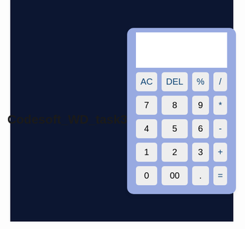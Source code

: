 # Codesoft_WD_task3
<!DOCTYPE html>
<html lang="en">
<head>
<meta charset="UTF-8">
<meta name="viewport" content="width=device-width, initial-scale=1.0">
<title>Simple Calculator</title>
<link rel="stylesheet" href="sheet.css">
</head>
<style>
  * {
    margin: 0;
    padding: 0;
    box-sizing: border-box;
    font-family: "Poppins", sans-serif;
  } 
  body {
    height: 500px;
    display: flex;
    align-items: center;
    justify-content: center;
    background: #0c1631;
  }
  .container {
    position: relative;
    max-width: 300px;
    width: 100%;
    border-radius: 15px;
    padding: 10px 20px 20px;
    background: #98aae1;
    box-shadow: 0 5px 10px rgba(0, 0, 0, 0.05);
  }
  .display {
    height: 80px;
    width: 100%;
    outline: none;
    border: none;
    text-align: right;
    margin-bottom: 10px;
    font-size: 25px;
    color: #000e1a;
    pointer-events: none;
  }
  .buttons {
    display: grid;
    grid-gap: 10px;
    grid-template-columns: repeat(4, 1fr);
  }
  .buttons button {
    padding: 10px;
    border-radius: 6px;
    border: none;
    font-size: 20px;
    cursor: pointer;
    background-color: #eee;
  }
  .buttons button:active {
    transform: scale(0.99);
  }
  .operator {
    color: #104676;
  }</style>

<body>
    <div class="container">
        <input type="text" class="display" />
        <div class="buttons">
          <button class="operator" data-value="AC">AC</button>
          <button class="operator" data-value="DEL">DEL</button>
          <button class="operator" data-value="%">%</button>
          <button class="operator" data-value="/">/</button>
          <button data-value="7">7</button>
          <button data-value="8">8</button>
          <button data-value="9">9</button>
          <button class="operator" data-value="*">*</button>
          <button data-value="4">4</button>
          <button data-value="5">5</button>
          <button data-value="6">6</button>
          <button class="operator" data-value="-">-</button>
          <button data-value="1">1</button>
          <button data-value="2">2</button>
          <button data-value="3">3</button>
          <button class="operator" data-value="+">+</button>
          <button data-value="0">0</button>
          <button data-value="00">00</button>
          <button data-value=".">.</button>
          <button class="operator" data-value="=">=</button>
        </div>
      </div>
<script>
const display = document.querySelector(".display");
const buttons = document.querySelectorAll("button");
const specialChars = ["%", "*", "/", "-", "+", "="];
let output = "" ;
const calculate = (btnValue) => {
  display.focus();
  if (btnValue === "=" && output !== "") {
    //If output has '%', replace with '/100' before evaluating.
    output = eval(output.replace("%", "/100"));
  } else if (btnValue === "AC") {
    output = "";
  } else if (btnValue === "DEL") {
    //If DEL button is clicked, remove the last character from the output.
    output = output.toString().slice(0, -1);
  } else {
    //If output is empty and button is specialChars then return
    if (output === "" && specialChars.includes(btnValue)) return;
    output += btnValue;
  }
  display.value = output;
};
//Add event listener to buttons, call calculate() on click.
buttons.forEach((button) => {
  //Button click listener calls calculate() with dataset value as argument.
  button.addEventListener("click", (e) => calculate(e.target.dataset.value));
});
</script>
</body>
</html>

